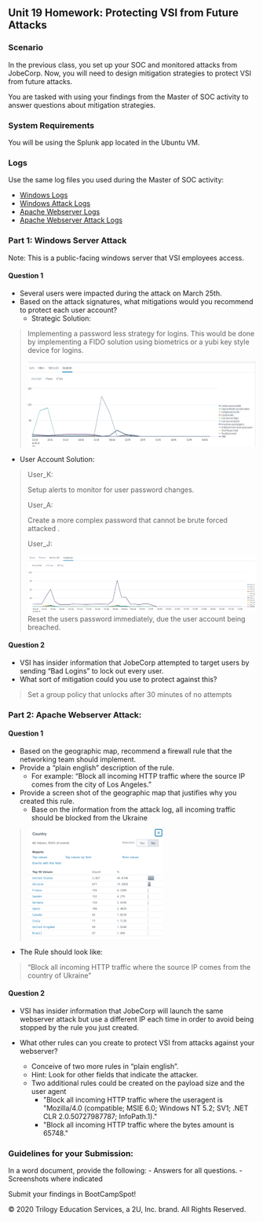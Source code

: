 ## Unit 19 Homework: Protecting VSI from Future Attacks

### Scenario

In the previous class, you set up your SOC and monitored attacks from
JobeCorp. Now, you will need to design mitigation strategies to protect
VSI from future attacks.

You are tasked with using your findings from the Master of SOC activity
to answer questions about mitigation strategies.

### System Requirements

You will be using the Splunk app located in the Ubuntu VM.

### Logs

Use the same log files you used during the Master of SOC activity:

-   [Windows Logs](resources/windows_server_logs.csv)
-   [Windows Attack Logs](resources/windows_server_attack_logs.csv)
-   [Apache Webserver Logs](resources/apache_logs.txt)
-   [Apache Webserver Attack Logs](resources/apache_attack_logs.txt)

### Part 1: Windows Server Attack

Note: This is a public-facing windows server that VSI employees access.

#### Question 1

-   Several users were impacted during the attack on March 25th.
-   Based on the attack signatures, what mitigations would you recommend
    to protect each user account?
    -   Strategic Solution:

> Implementing a password less strategy for logins. This would be done
> by implementing a FIDO solution using biometrics or a yubi key style
> device for logins.
>
> <img src="./media/image1.png"
> style="width:6.48542in;height:1.81597in" />

-   User Account Solution:

> User_K:
>
> Setup alerts to monitor for user password changes.
>
> User_A:
>
> Create a more complex password that cannot be brute forced attacked .
>
> User_J:
>
> <img src="./media/image2.png" style="width:6.5in;height:1.23333in" />Reset
> the users password immediately, due the user account being breached.

#### Question 2

-   VSI has insider information that JobeCorp attempted to target users
    by sending “Bad Logins” to lock out every user.
-   What sort of mitigation could you use to protect against this?

> Set a group policy that unlocks after 30 minutes of no attempts

### Part 2: Apache Webserver Attack:

#### Question 1

-   Based on the geographic map, recommend a firewall rule that the
    networking team should implement.
-   Provide a “plain english” description of the rule.
    -   For example: “Block all incoming HTTP traffic where the source
        IP comes from the city of Los Angeles.”
-   Provide a screen shot of the geographic map that justifies why you
    created this rule.
    -   Base on the information from the attack log, all incoming
        traffic should be blocked from the Ukraine

> <img src="./media/image3.png" style="width:2.85897in;height:2.3409in"
> alt="Table Description automatically generated" />

-   The Rule should look like:

> “Block all incoming HTTP traffic where the source IP comes from the
> country of Ukraine”

#### Question 2

-   VSI has insider information that JobeCorp will launch the same
    webserver attack but use a different IP each time in order to avoid
    being stopped by the rule you just created.

-   What other rules can you create to protect VSI from attacks against
    your webserver?

    -   Conceive of two more rules in “plain english”.
    -   Hint: Look for other fields that indicate the attacker.
    -   Two additional rules could be created on the payload size and
        the user agent
        -   "Block all incoming HTTP traffic where the useragent is
            "Mozilla/4.0 (compatible; MSIE 6.0; Windows NT 5.2; SV1;
            .NET CLR 2.0.50727987787; InfoPath.1)."
        -   "Block all incoming HTTP traffic where the bytes amount is
            65748."

### Guidelines for your Submission:

In a word document, provide the following: - Answers for all
questions. - Screenshots where indicated

Submit your findings in BootCampSpot!

© 2020 Trilogy Education Services, a 2U, Inc. brand. All Rights
Reserved.
